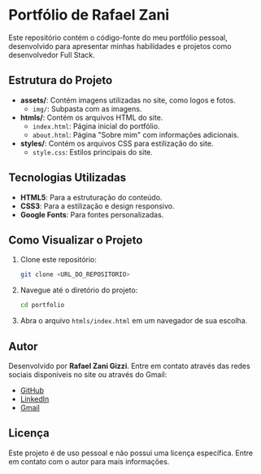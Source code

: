 # Portfólio de Rafael Zani

Este repositório contém o código-fonte do meu portfólio pessoal, desenvolvido para apresentar minhas habilidades e projetos como desenvolvedor Full Stack.

## Estrutura do Projeto

- **assets/**: Contém imagens utilizadas no site, como logos e fotos.
  - `img/`: Subpasta com as imagens.
- **htmls/**: Contém os arquivos HTML do site.
  - `index.html`: Página inicial do portfólio.
  - `about.html`: Página "Sobre mim" com informações adicionais.
- **styles/**: Contém os arquivos CSS para estilização do site.
  - `style.css`: Estilos principais do site.

## Tecnologias Utilizadas

- **HTML5**: Para a estruturação do conteúdo.
- **CSS3**: Para a estilização e design responsivo.
- **Google Fonts**: Para fontes personalizadas.

## Como Visualizar o Projeto

1. Clone este repositório:
   ```bash
   git clone <URL_DO_REPOSITORIO>
   ```
2. Navegue até o diretório do projeto:
   ```bash
   cd portfolio
   ```
3. Abra o arquivo `htmls/index.html` em um navegador de sua escolha.

## Autor

Desenvolvido por **Rafael Zani Gizzi**. Entre em contato através das redes sociais disponíveis no site ou através do Gmail:

- [GitHub](https://github.com/Zanizada)
- [LinkedIn](https://linkedin.com/in/rafaelzanigizzi)
- [Gmail](rafaelgizzi@gmail.com)

## Licença

Este projeto é de uso pessoal e não possui uma licença específica. Entre em contato com o autor para mais informações.